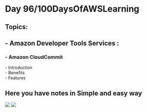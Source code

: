 <h1>Day 96/100DaysOfAWSLearning</h1>


<h2>Topics:</h2>


<h2> - Amazon Developer Tools Services : </h2>
  <h3> - Amazon CloudCommit </h3>
          - Introduction <br>
          - Benefits <br>
          - Features <br>
         
       
   <h2> Here you have notes in Simple and easy way </h2>
   
   <img src = "https://github.com/thetechgirlgita/100-days-of-aws-learning/blob/master/Images/Day96/96_1.jpg?raw=true">
   <img src = "https://github.com/thetechgirlgita/100-days-of-aws-learning/blob/master/Images/Day96/96_2.jpg?raw=true">
  
 
